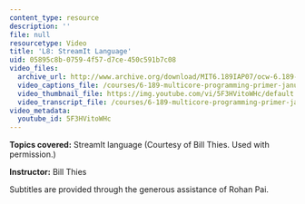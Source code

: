 ```yaml
---
content_type: resource
description: ''
file: null
resourcetype: Video
title: 'L8: StreamIt Language'
uid: 05895c8b-0759-4f57-d7ce-450c591b7c08
video_files:
  archive_url: http://www.archive.org/download/MIT6.189IAP07/ocw-6.189-iap07-lec08_300k.mp4
  video_captions_file: /courses/6-189-multicore-programming-primer-january-iap-2007/9d0802db087452f99a195c8ff003033d_5F3HVitoWHc.vtt
  video_thumbnail_file: https://img.youtube.com/vi/5F3HVitoWHc/default.jpg
  video_transcript_file: /courses/6-189-multicore-programming-primer-january-iap-2007/98f306771fa71db06c40b4ddca392402_5F3HVitoWHc.pdf
video_metadata:
  youtube_id: 5F3HVitoWHc
---
```


**Topics covered:** StreamIt language (Courtesy of Bill Thies. Used with permission.)

**Instructor:** Bill Thies

Subtitles are provided through the generous assistance of Rohan Pai.